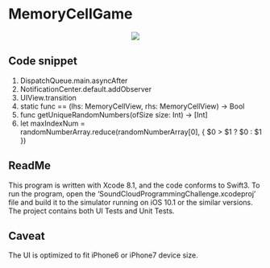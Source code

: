 # MemoryCellGame
<p align="center">
<img src="https://user-images.githubusercontent.com/18760280/31515337-1fc3c006-af95-11e7-81b8-2e5c0ba6f68d.gif">
</p>

## Code snippet
1. DispatchQueue.main.asyncAfter
2. NotificationCenter.default.addObserver
3. UIView.transition
4. static func == (lhs: MemoryCellView, rhs: MemoryCellView) -> Bool
5. func getUniqueRandomNumbers(ofSize size: Int) -> [Int]
6. let maxIndexNum = randomNumberArray.reduce(randomNumberArray[0], { $0 > $1 ? $0 : $1 })

## ReadMe
This program is written with Xcode 8.1, and the code conforms to Swift3.
To run the program, open the ‘SoundCloudProgrammingChallenge.xcodeproj’ file and build it to the simulator running on iOS 10.1 or the similar versions.
The project contains both UI Tests and Unit Tests.

## Caveat
The UI is optimized to fit iPhone6 or iPhone7 device size.
